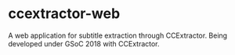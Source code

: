 # ccextractor-web
A web application for subtitle extraction through CCExtractor. Being developed under GSoC 2018 with CCExtractor.
